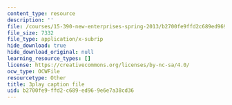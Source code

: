 ```yaml
---
content_type: resource
description: ''
file: /courses/15-390-new-enterprises-spring-2013/b2700fe9ffd2c689ed969e6e7a38cd36_Xcsp0486olY.srt
file_size: 7332
file_type: application/x-subrip
hide_download: true
hide_download_original: null
learning_resource_types: []
license: https://creativecommons.org/licenses/by-nc-sa/4.0/
ocw_type: OCWFile
resourcetype: Other
title: 3play caption file
uid: b2700fe9-ffd2-c689-ed96-9e6e7a38cd36
---
```

